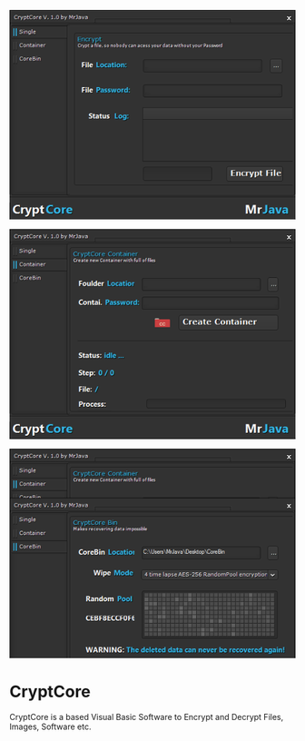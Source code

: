 
![CryptCore](https://github.com/MrJava88/CryptCore/blob/master/prev1.png)

![CryptCore](https://github.com/MrJava88/CryptCore/blob/master/prev2.png)

![CryptCore](https://github.com/MrJava88/CryptCore/blob/master/prev3.png)

# CryptCore
CryptCore is a based Visual Basic Software to Encrypt and Decrypt Files, Images, Software etc.
